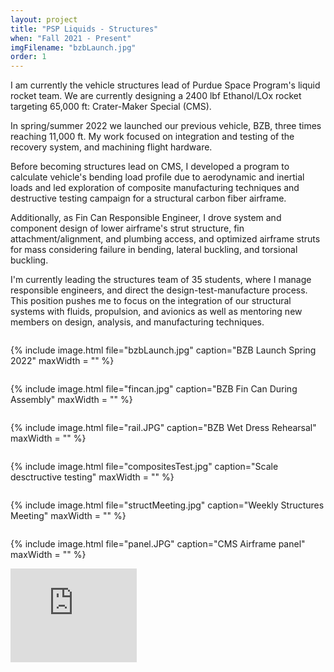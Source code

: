 ```yaml
---
layout: project
title: "PSP Liquids - Structures"
when: "Fall 2021 - Present"
imgFilename: "bzbLaunch.jpg"
order: 1
---
```


I am currently the vehicle structures lead of Purdue Space Program's liquid rocket team. We are currently designing a 2400 lbf Ethanol/LOx rocket targeting 65,000 ft: Crater-Maker Special (CMS).

In spring/summer 2022 we launched our previous vehicle, BZB, three times reaching 11,000 ft. My work focused on integration and testing of the recovery system, and machining flight hardware.

Before becoming structures lead on CMS, I developed a program to calculate vehicle's bending load profile due to aerodynamic and inertial loads and led exploration of composite manufacturing techniques and destructive testing campaign for a structural carbon fiber airframe.

Additionally, as Fin Can Responsible Engineer, I drove system and component design of lower airframe's strut structure, fin attachment/alignment, and plumbing access, and optimized airframe struts for mass considering failure in bending, lateral buckling, and torsional buckling.

I'm currently leading the structures team of 35 students, where I manage responsible engineers, and direct the design-test-manufacture process. This position pushes me to focus on the integration of our structural systems with fluids, propulsion, and avionics as well as mentoring new members on design, analysis, and manufacturing techniques.


<div style="display:flex; justify-content:center; align-items:center; flex-wrap:wrap;">


{% include image.html file="bzbLaunch.jpg" caption="BZB Launch Spring 2022" maxWidth = "" %}

{% include image.html file="fincan.jpg" caption="BZB Fin Can During Assembly" maxWidth = "" %}

{% include image.html file="rail.JPG" caption="BZB Wet Dress Rehearsal" maxWidth = "" %}

{% include image.html file="compositesTest.jpg" caption="Scale desctructive testing" maxWidth = "" %}

{% include image.html file="structMeeting.jpg" caption="Weekly Structures Meeting" maxWidth = ""  %}

{% include image.html file="panel.JPG" caption="CMS Airframe panel" maxWidth = "" %}

</div>

<iframe class="yt" margin-left="auto" margin-right="auto" width="40%" src="https://www.youtube.com/embed/k3k04Dfdvb0" title="YouTube video player" frameborder="0" allow="accelerometer; autoplay; clipboard-write; encrypted-media; gyroscope; picture-in-picture; web-share" allowfullscreen></iframe>
